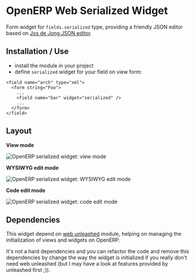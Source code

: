 OpenERP Web Serialized Widget
=============================

Form widget for `fields.serialized` type, providing a friendly JSON editor based on
[Jos de Jong JSON editor](https://github.com/josdejong/jsoneditor).


## Installation / Use

- install the module in your project
- define `serialized` widget for your field on view form:

```
<field name="arch" type="xml">
  <form string="Foo">
    ...
    <field name="bar" widget="serialized" />
    ...
  </form>
</field>
```

## Layout

**View mode**

![OpenERP serialized widget: view mode](https://raw.github.com/trobz/openerp-widget-serialized/master/doc/widget_serialized_view.png "View mode")

**WYSIWYG edit mode**

![OpenERP serialized widget: WYSIWYG edit mode](https://raw.github.com/trobz/openerp-widget-serialized/master/doc/widget_serialized_edit_wysiwyg.png "WYSIWYG edit mode")


**Code edit mode**

![OpenERP serialized widget: code edit mode](https://raw.github.com/trobz/openerp-widget-serialized/master/doc/widget_serialized_view.png "Code edit mode")


## Dependencies

This widget depend on [web unleashed](https://github.com/trobz/openerp-web-unleashed) module, helping on managing
the initialization of views and widgets on OpenERP.

It's not a hard dependencies and you can refactor the code and remove this dependencies by change the way the widget is
initialized if you really don't need web unleashed (but I may have a look at features provided by unleashed first ;)).
